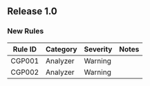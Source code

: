 ﻿## Release 1.0

### New Rules

Rule ID | Category | Severity | Notes
--------|----------|----------|--------------------
CGP001  | Analyzer | Warning  | 
CGP002  | Analyzer | Warning  | 
